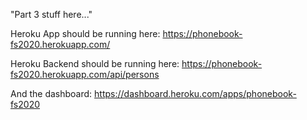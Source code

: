 "Part 3 stuff here..." 

Heroku App should be running here: https://phonebook-fs2020.herokuapp.com/

Heroku Backend should be running here: https://phonebook-fs2020.herokuapp.com/api/persons

And the dashboard: https://dashboard.heroku.com/apps/phonebook-fs2020
